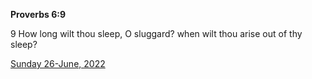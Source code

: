 **Proverbs 6:9**

9 How long wilt thou sleep, O sluggard? when wilt thou arise out of thy sleep?

[Sunday 26-June, 2022](https://t.me/s/daily_scripture)
